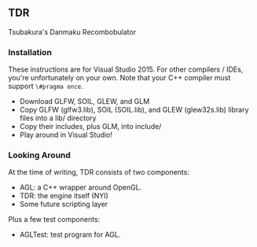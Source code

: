 ## TDR

Tsubakura's Danmaku Recombobulator

### Installation

These instructions are for Visual Studio 2015. For other compilers / IDEs, you're unfortunately on your own. Note that your C++ compiler must support `\#pragma once`.

* Download GLFW, SOIL, GLEW, and GLM
* Copy GLFW (glfw3.lib), SOIL (SOIL.lib), and GLEW (glew32s.lib) library files into a lib/ directory
* Copy their includes, plus GLM, into include/
* Play around in Visual Studio!

### Looking Around

At the time of writing, TDR consists of two components:

* AGL: a C++ wrapper around OpenGL.
* TDR: the engine itself (NYI)
* Some future scripting layer

Plus a few test components:

* AGLTest: test program for AGL.
